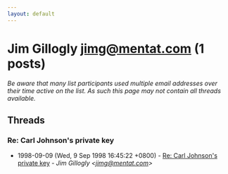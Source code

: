 ```yaml
---
layout: default
---
```


# Jim Gillogly <jimg@mentat.com> (1 posts)

_Be aware that many list participants used multiple email addresses over their time active on the list. As such this page may not contain all threads available._

## Threads

### Re: Carl Johnson's private key
+ 1998-09-09 (Wed, 9 Sep 1998 16:45:22 +0800) - [Re: Carl Johnson's private key](/archive/1998/09/d7f6ae48d67913c8d25681e3bb9fc3fcec84e01cfc09a7f46835d16ba0013a62) - _Jim Gillogly \<jimg@mentat.com\>_

